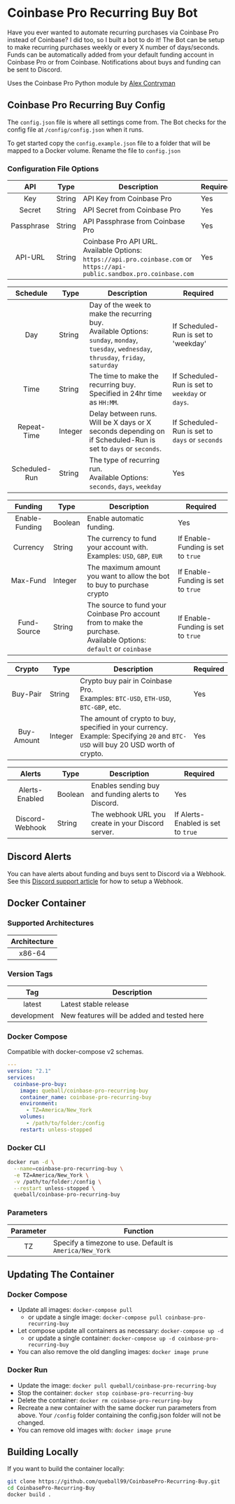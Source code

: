 # Coinbase Pro Recurring Buy Bot

Have you ever wanted to automate recurring purchases via Coinbase Pro instead of Coinbase? I did too, so I built a bot to do it! The Bot can be setup to make recurring purchases weekly or every X number of days/seconds. Funds can be automatically added from your default funding account in Coinbase Pro or from Coinbase. Notifications about buys and funding can be sent to Discord.

Uses the Coinbase Pro Python module by [Alex Contryman](https://github.com/acontry/coinbasepro)

## Coinbase Pro Recurring Buy Config

The `config.json` file is where all settings come from. The Bot checks for the config file at `/config/config.json` when it runs.

To get started copy the `config.example.json` file to a folder that will be mapped to a Docker volume. Rename the file to `config.json`

### Configuration File Options

| API | Type | Description | Required |
| :----: | --- | --- | --- |
| Key | String | API Key from Coinbase Pro | Yes |
| Secret | String | API Secret from Coinbase Pro | Yes |
| Passphrase | String | API Passphrase from Coinbase Pro | Yes |
| API-URL | String | Coinbase Pro API URL.<br />Available Options: `https://api.pro.coinbase.com` or `https://api-public.sandbox.pro.coinbase.com` | Yes |

| Schedule | Type | Description | Required |
| :----: | --- | --- | --- |
| Day | String | Day of the week to make the recurring buy.<br />Available Options: `sunday`, `monday`, `tuesday`, `wednesday`, `thrusday`, `friday`, `saturday` | If Scheduled-Run is set to 'weekday' |
| Time | String | The time to make the recurring buy. Specified in 24hr time as `HH:MM`. | If Scheduled-Run is set to `weekday` or `days`. |
| Repeat-Time | Integer | Delay between runs. Will be X days or X seconds depending on if Scheduled-Run is set to `days` or `seconds`. | If Scheduled-Run is set to `days` or `seconds` |
| Scheduled-Run | String | The type of recurring run.<br />Available Options: `seconds`, `days`, `weekday` | Yes |

| Funding | Type | Description | Required |
| :----: | --- | --- | --- |
| Enable-Funding | Boolean | Enable automatic funding. | Yes |
| Currency | String | The currency to fund your account with.<br />Examples: `USD`, `GBP`, `EUR` | If Enable-Funding is set to `true` |
| Max-Fund | Integer | The maximum amount you want to allow the bot to buy to purchase crypto | If Enable-Funding is set to `true` |
| Fund-Source | String | The source to fund your Coinbase Pro account from to make the purchase.<br />Available Options: `default` or `coinbase` | If Enable-Funding is set to `true` |

| Crypto | Type | Description | Required |
| :----: | --- | --- | --- |
| Buy-Pair | String | Crypto buy pair in Coinbase Pro.<br />Examples: `BTC-USD`, `ETH-USD`, `BTC-GBP`, etc. | Yes |
| Buy-Amount | Integer | The amount of crypto to buy, specified in your currency.<br />Example: Specifying `20` and `BTC-USD` will buy 20 USD worth of crypto. | Yes |

| Alerts | Type | Description | Required |
| :----: | --- | --- | --- |
| Alerts-Enabled | Boolean | Enables sending buy and funding alerts to Discord. | Yes |
| Discord-Webhook | String | The webhook URL you create in your Discord server. | If Alerts-Enabled is set to `true` |

## Discord Alerts

You can have alerts about funding and buys sent to Discord via a Webhook. See this [Discord support article](https://support.discord.com/hc/en-us/articles/228383668-Intro-to-Webhooks
) for how to setup a Webhook.

## Docker Container

### Supported Architectures

| Architecture |
| :----: |
| x86-64 |

### Version Tags

| Tag | Description |
| :----: | --- |
| latest | Latest stable release |
| development | New features will be added and tested here |

### Docker Compose

Compatible with docker-compose v2 schemas.

```yaml
---
version: "2.1"
services:
  coinbase-pro-buy:
    image: queball/coinbase-pro-recurring-buy
    container_name: coinbase-pro-recurring-buy
    environment:
      - TZ=America/New_York
    volumes:
      - /path/to/folder:/config
    restart: unless-stopped
```

### Docker CLI

```bash
docker run -d \
  --name=coinbase-pro-recurring-buy \
  -e TZ=America/New_York \
  -v /path/to/folder:/config \
  --restart unless-stopped \
  queball/coinbase-pro-recurring-buy
```

### Parameters

| Parameter | Function |
| :---: | --- |
| TZ | Specify a timezone to use. Default is `America/New_York` |

## Updating The Container

### Docker Compose

* Update all images: `docker-compose pull`
  * or update a single image: `docker-compose pull coinbase-pro-recurring-buy`
* Let compose update all containers as necessary: `docker-compose up -d`
  * or update a single container: `docker-compose up -d coinbase-pro-recurring-buy`
* You can also remove the old dangling images: `docker image prune`

### Docker Run

* Update the image: `docker pull queball/coinbase-pro-recurring-buy`
* Stop the container: `docker stop coinbase-pro-recurring-buy`
* Delete the container: `docker rm coinbase-pro-recurring-buy`
* Recreate a new container with the same docker run parameters from above. Your `/config` folder containing the config.json folder will not be changed.
* You can remove old images with: `docker image prune`

## Building Locally

If you want to build the container locally:

```bash
git clone https://github.com/queball99/CoinbasePro-Recurring-Buy.git
cd CoinbasePro-Recurring-Buy
docker build .
```
